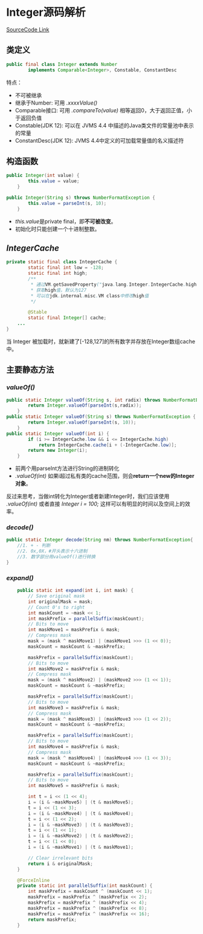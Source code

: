 # Integer源码解析

[SourceCode Link](https://github.com/openjdk/jdk/blob/master/src/java.base/share/classes/java/lang/Integer.java)

## 类定义

```Java
public final class Integer extends Number
        implements Comparable<Integer>, Constable, ConstantDesc
```
特点：
+ 不可被继承
+ 继承于Number: 可用 *.xxxxValue()*
+ Comparable接口: 可用 *.compareTo(value)* 相等返回0，大于返回正值，小于返回负值
+ Constable(JDK 12): 可以在 JVMS 4.4 中描述的Java类文件的常量池中表示的常量 
+ ConstantDesc(JDK 12): JVMS 4.4中定义的可加载常量值的名义描述符

## 构造函数
```Java
public Integer(int value) {
        this.value = value;
    }

public Integer(String s) throws NumberFormatException {
        this.value = parseInt(s, 10);
    }
```
+ *this.value*是private final，即**不可被改变**。
+ 初始化时只能创建一个十进制整数。

## *IntegerCache*
```Java
private static final class IntegerCache {
        static final int low = -128;
        static final int high; 
        /**
         * 通过VM.getSavedProperty("java.lang.Integer.IntegerCache.high")
         * 获取high值，默认为127
         * 可以在jdk.internal.misc.VM class中修改high值
         */

        @Stable
        static final Integer[] cache;
    ...
}
```
当 Integer 被加载时，就新建了[-128,127]的所有数字并存放在Integer数组cache中。

## 主要静态方法

### *valueOf()*
```Java
public static Integer valueOf(String s, int radix) throws NumberFormatException {
        return Integer.valueOf(parseInt(s,radix));
    }
public static Integer valueOf(String s) throws NumberFormatException {
        return Integer.valueOf(parseInt(s, 10));
    }
public static Integer valueOf(int i) {
        if (i >= IntegerCache.low && i <= IntegerCache.high)
            return IntegerCache.cache[i + (-IntegerCache.low)];
        return new Integer(i);
    }
```
+ 前两个用parseInt方法进行String的进制转化
+ *.valueOf(int)* 如果i超过私有类的cache范围，则会**return一个new的Integer对象**。

反过来思考，当做int转化为Integer或者新建Integer时，我们应该使用 *.valueOf(int)* 或者直接 *Integer i = 100;* 这样可以有明显的时间以及空间上的效率。

### *decode()*
```Java
public static Integer decode(String nm) throws NumberFormatException{
    //1. + - 判断
    //2. 0x,0X，#开头表示十六进制
    //3. 数字部分用valueOf()进行转换
}
```

### *expand()*

```Java
    public static int expand(int i, int mask) {
        // Save original mask
        int originalMask = mask;
        // Count 0's to right
        int maskCount = ~mask << 1;
        int maskPrefix = parallelSuffix(maskCount);
        // Bits to move
        int maskMove1 = maskPrefix & mask;
        // Compress mask
        mask = (mask ^ maskMove1) | (maskMove1 >>> (1 << 0));
        maskCount = maskCount & ~maskPrefix;

        maskPrefix = parallelSuffix(maskCount);
        // Bits to move
        int maskMove2 = maskPrefix & mask;
        // Compress mask
        mask = (mask ^ maskMove2) | (maskMove2 >>> (1 << 1));
        maskCount = maskCount & ~maskPrefix;

        maskPrefix = parallelSuffix(maskCount);
        // Bits to move
        int maskMove3 = maskPrefix & mask;
        // Compress mask
        mask = (mask ^ maskMove3) | (maskMove3 >>> (1 << 2));
        maskCount = maskCount & ~maskPrefix;

        maskPrefix = parallelSuffix(maskCount);
        // Bits to move
        int maskMove4 = maskPrefix & mask;
        // Compress mask
        mask = (mask ^ maskMove4) | (maskMove4 >>> (1 << 3));
        maskCount = maskCount & ~maskPrefix;

        maskPrefix = parallelSuffix(maskCount);
        // Bits to move
        int maskMove5 = maskPrefix & mask;

        int t = i << (1 << 4);
        i = (i & ~maskMove5) | (t & maskMove5);
        t = i << (1 << 3);
        i = (i & ~maskMove4) | (t & maskMove4);
        t = i << (1 << 2);
        i = (i & ~maskMove3) | (t & maskMove3);
        t = i << (1 << 1);
        i = (i & ~maskMove2) | (t & maskMove2);
        t = i << (1 << 0);
        i = (i & ~maskMove1) | (t & maskMove1);

        // Clear irrelevant bits
        return i & originalMask;
    }

    @ForceInline
    private static int parallelSuffix(int maskCount) {
        int maskPrefix = maskCount ^ (maskCount << 1);
        maskPrefix = maskPrefix ^ (maskPrefix << 2);
        maskPrefix = maskPrefix ^ (maskPrefix << 4);
        maskPrefix = maskPrefix ^ (maskPrefix << 8);
        maskPrefix = maskPrefix ^ (maskPrefix << 16);
        return maskPrefix;
    }
```

